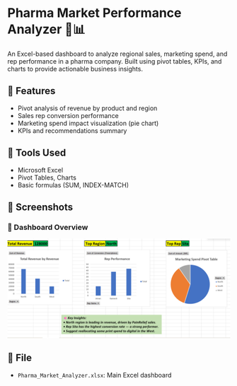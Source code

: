 # Pharma Market Performance Analyzer 💊📊

An Excel-based dashboard to analyze regional sales, marketing spend, and rep performance in a pharma company. Built using pivot tables, KPIs, and charts to provide actionable business insights.

## 📁 Features
- Pivot analysis of revenue by product and region
- Sales rep conversion performance
- Marketing spend impact visualization (pie chart)
- KPIs and recommendations summary

## 📄 Tools Used
- Microsoft Excel
- Pivot Tables, Charts
- Basic formulas (SUM, INDEX-MATCH)

## 🔗 Screenshots
### 🔹 Dashboard Overview
![Dashboard](Dashboard.png)

## 📂 File
- `Pharma_Market_Analyzer.xlsx`: Main Excel dashboard

